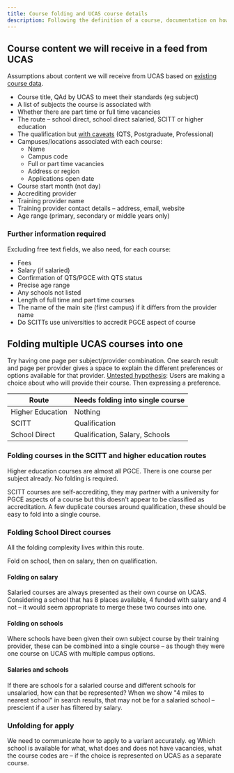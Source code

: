 ```yaml
---
title: Course folding and UCAS course details
description: Following the definition of a course, documentation on how we might fold courses based on UCAS data.
---
```

## Course content we will receive in a feed from UCAS

Assumptions about content we will receive from UCAS based on [existing course data](/publish-teacher-training-courses/ucas/course-examples).

* Course title, QAd by UCAS to meet their standards (eg subject)
* A list of subjects the course is associated with
* Whether there are part time or full time vacancies
* The route – school direct, school direct salaried, SCITT or higher education
* The qualification but [with caveats](/publish-teacher-training-courses/course-with-variants#course) (QTS, Postgraduate, Professional)
* Campuses/locations associated with each course:
    * Name
    * Campus code
    * Full or part time vacancies
    * Address or region
    * Applications open date
* Course start month (not day)
* Accrediting provider
* Training provider name
* Training provider contact details – address, email, website
* Age range (primary, secondary or middle years only)

### Further information required

Excluding free text fields, we also need, for each course:

* Fees
* Salary (if salaried)
* Confirmation of QTS/PGCE with QTS status
* Precise age range
* Any schools not listed
* Length of full time and part time courses
* The name of the main site (first campus) if it differs from the provider name
* Do SCITTs use universities to accredit PGCE aspect of course

## Folding multiple UCAS courses into one

Try having one page per subject/provider combination. One search result and page per provider gives a space to explain the different preferences or options available for that provider. [Untested hypothesis](https://trello.com/c/RmjRaDkC/8-one-search-result-and-page-per-provider-gives-a-space-to-explain-the-different-preferences-or-options-available-for-that-provide): Users are making a choice about who will provide their course. Then expressing a preference.

| Route | Needs folding into single course |
| - | - |
| Higher Education | Nothing |
| SCITT | Qualification |
| School Direct | Qualification, Salary, Schools |

### Folding courses in the SCITT and higher education routes

Higher education courses are almost all PGCE. There is one course per subject already. No folding is required.

SCITT courses are self-accrediting, they may partner with a university for PGCE aspects of a course but this doesn't appear to be classified as accreditation. A few duplicate courses around qualification, these should be easy to fold into a single course.

### Folding School Direct courses

All the folding complexity lives within this route.

Fold on school, then on salary, then on qualification.

#### Folding on salary

Salaried courses are always presented as their own course on UCAS. Considering a school that has 8 places available, 4 funded with salary and 4 not – it would seem appropriate to merge these two courses into one.

#### Folding on schools

Where schools have been given their own subject course by their training provider, these can be combined into a single course – as though they were one course on UCAS with multiple campus options.

#### Salaries and schools

If there are schools for a salaried course and different schools for unsalaried, how can that be represented? When we show "4 miles to nearest school" in search results, that may not be for a salaried school – prescient if a user has filtered by salary.

### Unfolding for apply

We need to communicate how to apply to a variant accurately. eg Which school is available for what, what does and does not have vacancies, what the course codes are – if the choice is represented on UCAS as a separate course.
